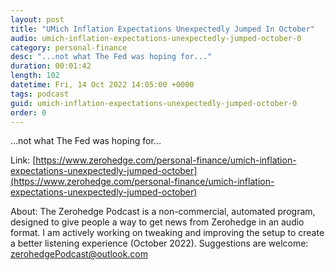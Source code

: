 ```yaml
---
layout: post
title: "UMich Inflation Expectations Unexpectedly Jumped In October"
audio: umich-inflation-expectations-unexpectedly-jumped-october-0
category: personal-finance
desc: "...not what The Fed was hoping for..."
duration: 00:01:42
length: 102
datetime: Fri, 14 Oct 2022 14:05:00 +0000
tags: podcast
guid: umich-inflation-expectations-unexpectedly-jumped-october-0
order: 0
---
```

...not what The Fed was hoping for...

Link: [https://www.zerohedge.com/personal-finance/umich-inflation-expectations-unexpectedly-jumped-october](https://www.zerohedge.com/personal-finance/umich-inflation-expectations-unexpectedly-jumped-october)

About: The Zerohedge Podcast is a non-commercial, automated program, designed to give people a way to get news from Zerohedge in an audio format.  I am actively working on tweaking and improving the setup to create a better listening experience (October 2022).  Suggestions are welcome: [zerohedgePodcast@outlook.com](mailto:zerohedgePodcast@outlook.com)